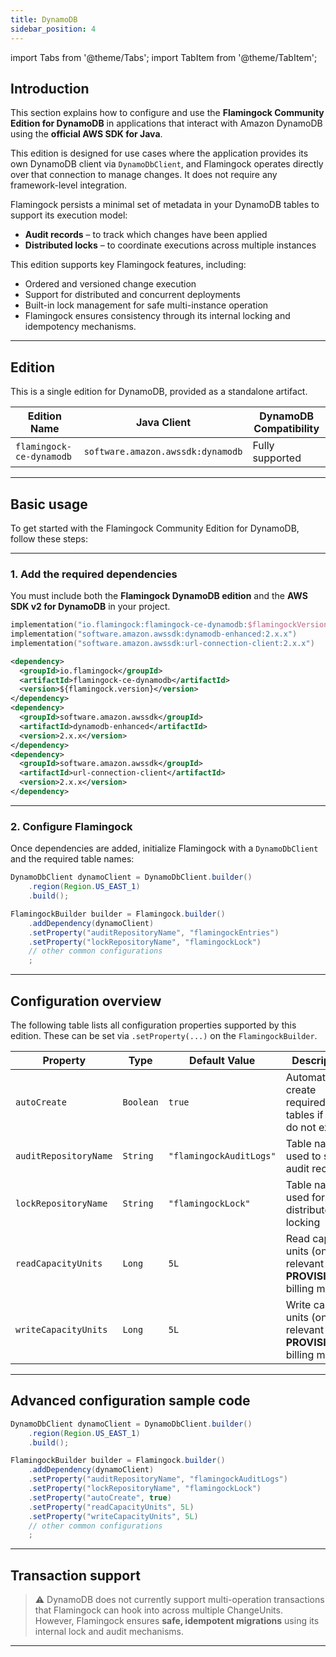```yaml
---
title: DynamoDB
sidebar_position: 4
---
```


import Tabs from '@theme/Tabs';
import TabItem from '@theme/TabItem';

## Introduction

This section explains how to configure and use the **Flamingock Community Edition for DynamoDB** in applications that interact with Amazon DynamoDB using the **official AWS SDK for Java**.

This edition is designed for use cases where the application provides its own DynamoDB client via `DynamoDbClient`, and Flamingock operates directly over that connection to manage changes. It does not require any framework-level integration.

Flamingock persists a minimal set of metadata in your DynamoDB tables to support its execution model:

- **Audit records** – to track which changes have been applied  
- **Distributed locks** – to coordinate executions across multiple instances

This edition supports key Flamingock features, including:

- Ordered and versioned change execution
- Support for distributed and concurrent deployments
- Built-in lock management for safe multi-instance operation
- Flamingock ensures consistency through its internal locking and idempotency mechanisms.

---

## Edition

This is a single edition for DynamoDB, provided as a standalone artifact.

| Edition Name              | Java Client                       | DynamoDB Compatibility |
|---------------------------|------------------------------------|------------------------|
| `flamingock-ce-dynamodb`  | `software.amazon.awssdk:dynamodb` | Fully supported        |

---

## Basic usage

To get started with the Flamingock Community Edition for DynamoDB, follow these steps:

---

### 1. Add the required dependencies

You must include both the **Flamingock DynamoDB edition** and the **AWS SDK v2 for DynamoDB** in your project.

<Tabs groupId="build_tool">

<TabItem value="gradle" label="Gradle">

```kotlin
implementation("io.flamingock:flamingock-ce-dynamodb:$flamingockVersion")
implementation("software.amazon.awssdk:dynamodb-enhanced:2.x.x")
implementation("software.amazon.awssdk:url-connection-client:2.x.x")
```

</TabItem> <TabItem value="maven" label="Maven">

```xml
<dependency>
  <groupId>io.flamingock</groupId>
  <artifactId>flamingock-ce-dynamodb</artifactId>
  <version>${flamingock.version}</version>
</dependency>
<dependency>
  <groupId>software.amazon.awssdk</groupId>
  <artifactId>dynamodb-enhanced</artifactId>
  <version>2.x.x</version>
</dependency>
<dependency>
  <groupId>software.amazon.awssdk</groupId>
  <artifactId>url-connection-client</artifactId>
  <version>2.x.x</version>
</dependency>
```

</TabItem> </Tabs>

---

### 2. Configure Flamingock

Once dependencies are added, initialize Flamingock with a `DynamoDbClient` and the required table names:

```java
DynamoDbClient dynamoClient = DynamoDbClient.builder()
    .region(Region.US_EAST_1)
    .build();

FlamingockBuilder builder = Flamingock.builder()
    .addDependency(dynamoClient)
    .setProperty("auditRepositoryName", "flamingockEntries")
    .setProperty("lockRepositoryName", "flamingockLock")
    // other common configurations
    ;
```

---

## Configuration overview

The following table lists all configuration properties supported by this edition. These can be set via `.setProperty(...)` on the `FlamingockBuilder`.

<div class="responsive-table">

| Property                        | Type              | Default Value            | Description                                                                 |
|---------------------------------|-------------------|--------------------------|-----------------------------------------------------------------------------|
| `autoCreate`                   | `Boolean`         | `true`                   | Automatically create required tables if they do not exist                   |
| `auditRepositoryName`          | `String`          | `"flamingockAuditLogs"`  | Table name used to store audit records                                      |
| `lockRepositoryName`           | `String`          | `"flamingockLock"`       | Table name used for distributed locking                                     |
| `readCapacityUnits`            | `Long`            | `5L`                     | Read capacity units (only relevant for **PROVISIONED** billing mode)        |
| `writeCapacityUnits`           | `Long`            | `5L`                     | Write capacity units (only relevant for **PROVISIONED** billing mode)       |

</div>

---

## Advanced configuration sample code

```java
DynamoDbClient dynamoClient = DynamoDbClient.builder()
    .region(Region.US_EAST_1)
    .build();

FlamingockBuilder builder = Flamingock.builder()
    .addDependency(dynamoClient)
    .setProperty("auditRepositoryName", "flamingockAuditLogs")
    .setProperty("lockRepositoryName", "flamingockLock")
    .setProperty("autoCreate", true)
    .setProperty("readCapacityUnits", 5L)
    .setProperty("writeCapacityUnits", 5L)
    // other common configurations
    ;
```

---

## Transaction support

> ⚠️ DynamoDB does not currently support multi-operation transactions that Flamingock can hook into across multiple ChangeUnits.  
> However, Flamingock ensures **safe, idempotent migrations** using its internal lock and audit mechanisms.

---